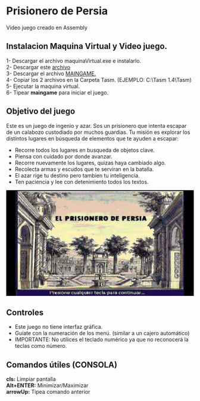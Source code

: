 # Prisionero de Persia

Video juego creado en Assembly

## Instalacion Maquina Virtual y Video juego.

1- Descargar el archivo maquinaVirtual.exe e instalarlo.                          
2- Descargar este [archivo](src/persiah.bmp)      
3- Descargar el archivo [MAINGAME.](MAINGAME.EXE)             
4- Copiar los 2 archivos en la Carpeta Tasm. (EJEMPLO: C:\Tasm 1.4\Tasm)     
5- Ejecutar la maquina virtual.                
6- Tipear **maingame** para iniciar el juego.

## Objetivo del juego

Este es un juego de ingenio y azar. Sos un prisionero que intenta escapar de un calabozo custodiado por muchos guardias.
Tu misión es explorar los distintos lugares en búsqueda de elementos que te ayuden a escapar:
- Recorre todos los lugares en busqueda de objetos clave.
- Piensa con cuidado por donde avanzar.
- Recorre nuevamente los lugares, quizas haya cambiado algo.
- Recolecta armas y escudos que te serviran en la batalla.
- El azar rige tu destino pero tambien tu inteligencia.
- Ten paciencia y lee con detenimiento todos los textos.

![presentacion](presentacion.png)


## Controles

- Este juego no tiene interfaz gráfica.
- Guíate con la numeración de los menú. (similar a un cajero automático)
- IMPORTANTE: No utilices el teclado numérico ya que no reconocerá la teclas como número.


## Comandos útiles (CONSOLA)

**cls:** Limpiar pantalla          
**Alt+ENTER:** Minimizar/Maximizar               
**arrowUp:** Tipea comando anterior               
